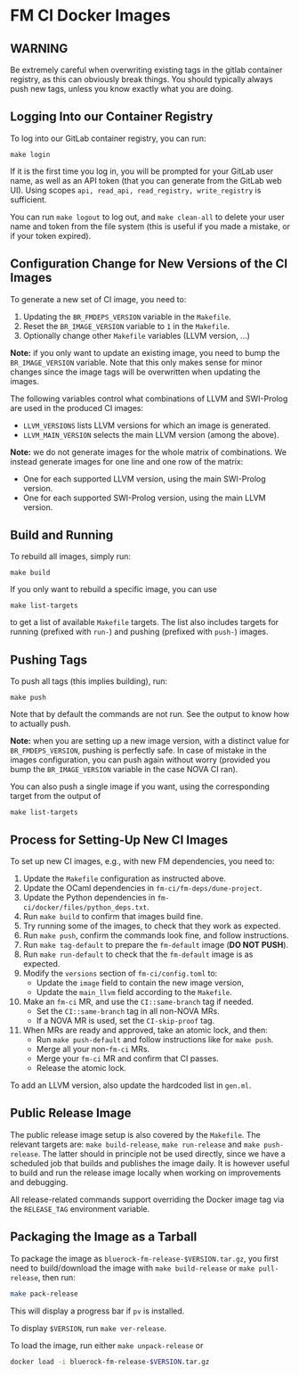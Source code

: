 FM CI Docker Images
===================

## WARNING

Be extremely careful when overwriting existing tags in the gitlab container
registry, as this can obviously break things. You should typically always
push new tags, unless you know exactly what you are doing.

## Logging Into our Container Registry

To log into our GitLab container registry, you can run:
```
make login
```
If it is the first time you log in, you will be prompted for your GitLab user
name, as well as an API token (that you can generate from the GitLab web UI).
Using scopes `api, read_api, read_registry, write_registry` is sufficient.

You can run `make logout` to log out, and `make clean-all` to delete your user
name and token from the file system (this is useful if you made a mistake, or
if your token expired).

## Configuration Change for New Versions of the CI Images

To generate a new set of CI image, you need to:
1. Updating the `BR_FMDEPS_VERSION` variable in the `Makefile`.
2. Reset the `BR_IMAGE_VERSION` variable to `1` in the `Makefile`.
3. Optionally change other `Makefile` variables (LLVM version, ...)

**Note:** if you only want to update an existing image, you need to bump the
`BR_IMAGE_VERSION` variable. Note that this only makes sense for minor changes
since the image tags will be overwritten when updating the images.

The following variables control what combinations of LLVM and SWI-Prolog are
used in the produced CI images:
- `LLVM_VERSIONS` lists LLVM versions for which an image is generated.
- `LLVM_MAIN_VERSION` selects the main LLVM version (among the above).

**Note:** we do not generate images for the whole matrix of combinations. We
instead generate images for one line and one row of the matrix:
- One for each supported LLVM version, using the main SWI-Prolog version.
- One for each supported SWI-Prolog version, using the main LLVM version.

## Build and Running

To rebuild all images, simply run:
```
make build
```
If you only want to rebuild a specific image, you can use
```
make list-targets
```
to get a list of available `Makefile` targets. The list also includes targets
for running (prefixed with `run-`) and pushing (prefixed with `push-`) images.

## Pushing Tags

To push all tags (this implies building), run:
```
make push
```
Note that by default the commands are not run. See the output to know how to
actually push.

**Note:** when you are setting up a new image version, with a distinct value
for `BR_FMDEPS_VERSION`, pushing is perfectly safe. In case of mistake in the
images configuration, you can push again without worry (provided you bump the
`BR_IMAGE_VERSION` variable in the case NOVA CI ran).

You can also push a single image if you want, using the corresponding target
from the output of
```
make list-targets
```

## Process for Setting-Up New CI Images

To set up new CI images, e.g., with new FM dependencies, you need to:
 1. Update the `Makefile` configuration as instructed above.
 2. Update the OCaml dependencies in `fm-ci/fm-deps/dune-project`.
 3. Update the Python dependencies in `fm-ci/docker/files/python_deps.txt`.
 4. Run `make build` to confirm that images build fine.
 5. Try running some of the images, to check that they work as expected.
 6. Run `make push`, confirm the commands look fine, and follow instructions.
 7. Run `make tag-default` to prepare the `fm-default` image (**DO NOT PUSH**).
 8. Run `make run-default` to check that the `fm-default` image is as expected.
 9. Modify the `versions` section of `fm-ci/config.toml` to:
    - Update the `image` field to contain the new image version,
    - Update the `main_llvm` field according to the `Makefile`.
10. Make an `fm-ci` MR, and use the `CI::same-branch` tag if needed.
    - Set the `CI::same-branch` tag in all non-NOVA MRs.
    - If a NOVA MR is used, set the `CI-skip-proof` tag.
11. When MRs are ready and approved, take an atomic lock, and then:
    - Run `make push-default` and follow instructions like for `make push`.
    - Merge all your non-`fm-ci` MRs.
    - Merge your `fm-ci` MR and confirm that CI passes.
    - Release the atomic lock.

To add an LLVM version, also update the hardcoded list in `gen.ml`.

## Public Release Image

The public release image setup is also covered by the `Makefile`. The relevant
targets are: `make build-release`, `make run-release` and `make push-release`.
The latter should in principle not be used directly, since we have a scheduled
job that builds and publishes the image daily. It is however useful to build
and run the release image locally when working on improvements and debugging.

All release-related commands support overriding the Docker image tag via the
`RELEASE_TAG` environment variable.

## Packaging the Image as a Tarball

To package the image as `bluerock-fm-release-$VERSION.tar.gz`, you first need to
build/download the image with `make build-release` or `make pull-release`, then run:

```sh
make pack-release
```

This will display a progress bar if `pv` is installed.

To display `$VERSION`, run `make ver-release`.


To load the image, run either `make unpack-release` or
```sh
docker load -i bluerock-fm-release-$VERSION.tar.gz
```
